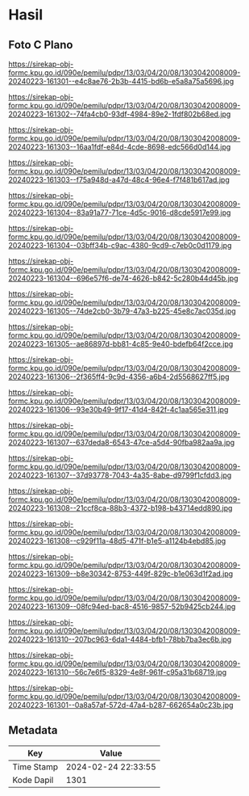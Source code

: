 # Hasil

## Foto C Plano

https://sirekap-obj-formc.kpu.go.id/090e/pemilu/pdpr/13/03/04/20/08/1303042008009-20240223-161301--e4c8ae76-2b3b-4415-bd6b-e5a8a75a5696.jpg

https://sirekap-obj-formc.kpu.go.id/090e/pemilu/pdpr/13/03/04/20/08/1303042008009-20240223-161302--74fa4cb0-93df-4984-89e2-1fdf802b68ed.jpg

https://sirekap-obj-formc.kpu.go.id/090e/pemilu/pdpr/13/03/04/20/08/1303042008009-20240223-161303--16aa1fdf-e84d-4cde-8698-edc566d0d144.jpg

https://sirekap-obj-formc.kpu.go.id/090e/pemilu/pdpr/13/03/04/20/08/1303042008009-20240223-161303--f75a948d-a47d-48c4-96e4-f7f481b617ad.jpg

https://sirekap-obj-formc.kpu.go.id/090e/pemilu/pdpr/13/03/04/20/08/1303042008009-20240223-161304--83a91a77-71ce-4d5c-9016-d8cde5917e99.jpg

https://sirekap-obj-formc.kpu.go.id/090e/pemilu/pdpr/13/03/04/20/08/1303042008009-20240223-161304--03bff34b-c9ac-4380-9cd9-c7eb0c0d1179.jpg

https://sirekap-obj-formc.kpu.go.id/090e/pemilu/pdpr/13/03/04/20/08/1303042008009-20240223-161304--696e57f6-de74-4626-b842-5c280b44d45b.jpg

https://sirekap-obj-formc.kpu.go.id/090e/pemilu/pdpr/13/03/04/20/08/1303042008009-20240223-161305--74de2cb0-3b79-47a3-b225-45e8c7ac035d.jpg

https://sirekap-obj-formc.kpu.go.id/090e/pemilu/pdpr/13/03/04/20/08/1303042008009-20240223-161305--ae86897d-bb81-4c85-9e40-bdefb64f2cce.jpg

https://sirekap-obj-formc.kpu.go.id/090e/pemilu/pdpr/13/03/04/20/08/1303042008009-20240223-161306--2f365ff4-9c9d-4356-a6b4-2d5568627ff5.jpg

https://sirekap-obj-formc.kpu.go.id/090e/pemilu/pdpr/13/03/04/20/08/1303042008009-20240223-161306--93e30b49-9f17-41d4-842f-4c1aa565e311.jpg

https://sirekap-obj-formc.kpu.go.id/090e/pemilu/pdpr/13/03/04/20/08/1303042008009-20240223-161307--637deda8-6543-47ce-a5d4-90fba982aa9a.jpg

https://sirekap-obj-formc.kpu.go.id/090e/pemilu/pdpr/13/03/04/20/08/1303042008009-20240223-161307--37d93778-7043-4a35-8abe-d9799f1cfdd3.jpg

https://sirekap-obj-formc.kpu.go.id/090e/pemilu/pdpr/13/03/04/20/08/1303042008009-20240223-161308--21ccf8ca-88b3-4372-b198-b43714edd890.jpg

https://sirekap-obj-formc.kpu.go.id/090e/pemilu/pdpr/13/03/04/20/08/1303042008009-20240223-161308--c929f11a-48d5-471f-b1e5-a1124b4ebd85.jpg

https://sirekap-obj-formc.kpu.go.id/090e/pemilu/pdpr/13/03/04/20/08/1303042008009-20240223-161309--b8e30342-8753-449f-829c-b1e063d1f2ad.jpg

https://sirekap-obj-formc.kpu.go.id/090e/pemilu/pdpr/13/03/04/20/08/1303042008009-20240223-161309--08fc94ed-bac8-4516-9857-52b9425cb244.jpg

https://sirekap-obj-formc.kpu.go.id/090e/pemilu/pdpr/13/03/04/20/08/1303042008009-20240223-161310--207bc963-6da1-4484-bfb1-78bb7ba3ec6b.jpg

https://sirekap-obj-formc.kpu.go.id/090e/pemilu/pdpr/13/03/04/20/08/1303042008009-20240223-161310--56c7e6f5-8329-4e8f-961f-c95a31b68719.jpg

https://sirekap-obj-formc.kpu.go.id/090e/pemilu/pdpr/13/03/04/20/08/1303042008009-20240223-161301--0a8a57af-572d-47a4-b287-662654a0c23b.jpg


## Metadata

| Key        | Value               |
| ---------- | ------------------- |
| Time Stamp | 2024-02-24 22:33:55 |
| Kode Dapil | 1301                |



